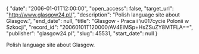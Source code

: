 {
  "date": "2006-01-01T12:00:00", 
  "open_access": false, 
  "target_url": "http://www.glasgow24.pl/", 
  "description": "Polish language site about Glasgow.", 
  "end_date": null, 
  "title": "Glasgow - Praca i \u017cycie Polonii w Szkocji", 
  "record_id": "20060101T120000/AV4EiMSp+HsZSuZY8MTFLA==", 
  "publisher": "glasgow24.pl", 
  "slug": 45531, 
  "start_date": null
}

Polish language site about Glasgow.